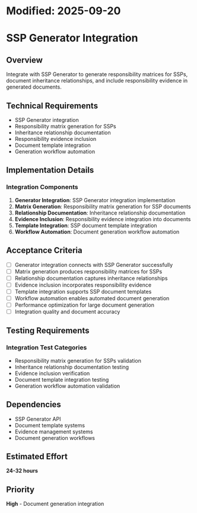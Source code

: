 # Modified: 2025-09-20

# SSP Generator Integration

## Overview
Integrate with SSP Generator to generate responsibility matrices for SSPs, document inheritance relationships, and include responsibility evidence in generated documents.

## Technical Requirements
- SSP Generator integration
- Responsibility matrix generation for SSPs
- Inheritance relationship documentation
- Responsibility evidence inclusion
- Document template integration
- Generation workflow automation

## Implementation Details
### Integration Components
1. **Generator Integration**: SSP Generator integration implementation
2. **Matrix Generation**: Responsibility matrix generation for SSP documents
3. **Relationship Documentation**: Inheritance relationship documentation
4. **Evidence Inclusion**: Responsibility evidence integration into documents
5. **Template Integration**: SSP document template integration
6. **Workflow Automation**: Document generation workflow automation

## Acceptance Criteria
- [ ] Generator integration connects with SSP Generator successfully
- [ ] Matrix generation produces responsibility matrices for SSPs
- [ ] Relationship documentation captures inheritance relationships
- [ ] Evidence inclusion incorporates responsibility evidence
- [ ] Template integration supports SSP document templates
- [ ] Workflow automation enables automated document generation
- [ ] Performance optimization for large document generation
- [ ] Integration quality and document accuracy

## Testing Requirements
### Integration Test Categories
- Responsibility matrix generation for SSPs validation
- Inheritance relationship documentation testing
- Evidence inclusion verification
- Document template integration testing
- Generation workflow automation validation

## Dependencies
- SSP Generator API
- Document template systems
- Evidence management systems
- Document generation workflows

## Estimated Effort
**24-32 hours**

## Priority
**High** - Document generation integration

